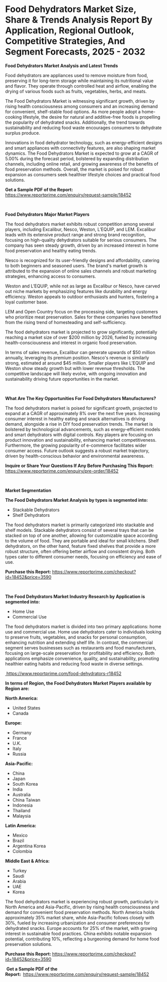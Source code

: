 <p><h1>Food Dehydrators Market Size, Share & Trends Analysis Report By Application, Regional Outlook, Competitive Strategies, And Segment Forecasts, 2025 - 2032</h1></p><p><strong>Food Dehydrators Market Analysis and Latest Trends</strong></p>
<p><p>Food dehydrators are appliances used to remove moisture from food, preserving it for long-term storage while maintaining its nutritional value and flavor. They operate through controlled heat and airflow, enabling the drying of various foods such as fruits, vegetables, herbs, and meats. </p><p>The Food Dehydrators Market is witnessing significant growth, driven by rising health consciousness among consumers and an increasing demand for convenient, shelf-stable food options. As more people adopt a home-cooking lifestyle, the desire for natural and additive-free foods is propelling the popularity of dehydrated snacks. Additionally, the trend towards sustainability and reducing food waste encourages consumers to dehydrate surplus produce. </p><p>Innovations in food dehydrator technology, such as energy-efficient designs and smart appliances with connectivity features, are also shaping market dynamics. The Food Dehydrators Market is expected to grow at a CAGR of 5.00% during the forecast period, bolstered by expanding distribution channels, including online retail, and growing awareness of the benefits of food preservation methods. Overall, the market is poised for robust expansion as consumers seek healthier lifestyle choices and practical food solutions.</p></p>
<p><strong>Get a Sample PDF of the Report:&nbsp;</strong> <a href="https://www.reportprime.com/enquiry/request-sample/18452?utm_campaign=4459&utm_medium=2&utm_source=Github&utm_content=ia&utm_term=18052025&utm_id=food-dehydrators">https://www.reportprime.com/enquiry/request-sample/18452</a></p>
<p>&nbsp;</p>
<p><strong>Food Dehydrators Major Market Players</strong></p>
<p><p>The food dehydrators market exhibits robust competition among several players, including Excalibur, Nesco, Weston, L’EQUIP, and LEM. Excalibur leads with its extensive product range and strong brand recognition, focusing on high-quality dehydrators suitable for serious consumers. The company has seen steady growth, driven by an increased interest in home food preservation and healthy eating trends.</p><p>Nesco is recognized for its user-friendly designs and affordability, catering to both beginners and seasoned users. The brand's market growth is attributed to the expansion of online sales channels and robust marketing strategies, enhancing access to consumers. </p><p>Weston and L’EQUIP, while not as large as Excalibur or Nesco, have carved out niche markets by emphasizing features like durability and energy efficiency. Weston appeals to outdoor enthusiasts and hunters, fostering a loyal customer base.</p><p>LEM and Open Country focus on the processing side, targeting customers who prioritize meat preservation. Sales for these companies have benefited from the rising trend of homesteading and self-sufficiency.</p><p>The food dehydrators market is projected to grow significantly, potentially reaching a market size of over $200 million by 2026, fueled by increasing health-consciousness and interest in organic food preservation. </p><p>In terms of sales revenue, Excalibur can generate upwards of $50 million annually, leveraging its premium position. Nesco's revenue is similarly strong, estimated at around $45 million. Smaller players like L’EQUIP and Weston show steady growth but with lower revenue thresholds. The competitive landscape will likely evolve, with ongoing innovation and sustainability driving future opportunities in the market.</p></p>
<p>&nbsp;</p>
<p><strong>What Are The Key Opportunities For Food Dehydrators Manufacturers?</strong></p>
<p><p>The food dehydrators market is poised for significant growth, projected to expand at a CAGR of approximately 8% over the next five years. Increasing consumer interest in healthy eating and snack alternatives is driving demand, alongside a rise in DIY food preservation trends. The market is bolstered by technological advancements, such as energy-efficient models and smart dehydrators with digital controls. Key players are focusing on product innovation and sustainability, enhancing market competitiveness. Furthermore, the growing popularity of e-commerce facilitates wider consumer access. Future outlook suggests a robust market trajectory, driven by health-conscious behavior and environmental awareness.</p></p>
<p><strong>Inquire or Share Your Questions If Any Before Purchasing This Report:</strong> <a href="https://www.reportprime.com/enquiry/pre-order/18452?utm_campaign=4459&utm_medium=2&utm_source=Github&utm_content=ia&utm_term=18052025&utm_id=food-dehydrators">https://www.reportprime.com/enquiry/pre-order/18452</a></p>
<p>&nbsp;</p>
<p><strong>Market Segmentation</strong></p>
<p><strong>The Food Dehydrators Market Analysis by types is segmented into:</strong></p>
<p><ul><li>Stackable Dehydrators</li><li>Shelf Dehydrators</li></ul></p>
<p><p>The food dehydrators market is primarily categorized into stackable and shelf models. Stackable dehydrators consist of several trays that can be stacked on top of one another, allowing for customizable space according to the volume of food. They are portable and ideal for small kitchens. Shelf dehydrators, on the other hand, feature fixed shelves that provide a more robust structure, often offering better airflow and consistent drying. Both types cater to different consumer needs, focusing on efficiency and ease of use.</p></p>
<p><strong>Purchase this Report:&nbsp;</strong><a href="https://www.reportprime.com/checkout?id=18452&price=3590&utm_campaign=4459&utm_medium=2&utm_source=Github&utm_content=ia&utm_term=18052025&utm_id=food-dehydrators">https://www.reportprime.com/checkout?id=18452&price=3590</a></p>
<p>&nbsp;</p>
<p><strong>The Food Dehydrators Market Industry Research by Application is segmented into:</strong></p>
<p><ul><li>Home Use</li><li>Commercial Use</li></ul></p>
<p><p>The food dehydrators market is divided into two primary applications: home use and commercial use. Home use dehydrators cater to individuals looking to preserve fruits, vegetables, and snacks for personal consumption, enhancing nutrition and extending shelf life. In contrast, the commercial segment serves businesses such as restaurants and food manufacturers, focusing on large-scale preservation for profitability and efficiency. Both applications emphasize convenience, quality, and sustainability, promoting healthier eating habits and reducing food waste in diverse settings.</p></p>
<p><a href="https://www.reportprime.com/food-dehydrators-r18452?utm_campaign=4459&utm_medium=2&utm_source=Github&utm_content=ia&utm_term=18052025&utm_id=food-dehydrators">&nbsp;https://www.reportprime.com/food-dehydrators-r18452</a></p>
<p><strong>In terms of Region, the Food Dehydrators Market Players available by Region are:</strong></p>
<p>
    <p> <strong> North America: </strong>
        <ul>
            <li>United States</li>
            <li>Canada</li>
        </ul>
        </p> 
    <p> <strong> Europe: </strong>
        <ul>
            <li>Germany</li>
            <li>France</li>
            <li>U.K.</li>
            <li>Italy</li>
            <li>Russia</li>
        </ul>
        </p> 
    <p> <strong> Asia-Pacific: </strong>
        <ul>
            <li>China</li>
            <li>Japan</li>
            <li>South Korea</li>
            <li>India</li>
            <li>Australia</li>
            <li>China Taiwan</li>
            <li>Indonesia</li>
            <li>Thailand</li>
            <li>Malaysia</li>
        </ul>
        </p> 
    <p> <strong> Latin America: </strong>
        <ul>
            <li>Mexico</li>
            <li>Brazil</li>
            <li>Argentina Korea</li>
            <li>Colombia</li>
        </ul>
        </p> 
    <p> <strong> Middle East & Africa: </strong>
        <ul>
            <li>Turkey</li>
            <li>Saudi</li>
            <li>Arabia</li>
            <li>UAE</li>
            <li>Korea</li>
        </ul>
    </p>
    </p>
<p><p>The food dehydrators market is experiencing robust growth, particularly in North America and Asia-Pacific, driven by rising health consciousness and demand for convenient food preservation methods. North America holds approximately 35% market share, while Asia-Pacific follows closely with 30%, fueled by increasing urbanization and consumer preferences for dehydrated snacks. Europe accounts for 25% of the market, with growing interest in sustainable food practices. China exhibits notable expansion potential, contributing 10%, reflecting a burgeoning demand for home food preservation solutions.</p></p>
<p><strong>Purchase this Report: </strong><a href="https://www.reportprime.com/checkout?id=18452&price=3590&utm_campaign=4459&utm_medium=2&utm_source=Github&utm_content=ia&utm_term=18052025&utm_id=food-dehydrators">https://www.reportprime.com/checkout?id=18452&price=3590</a></p>
<p>&nbsp;<strong>Get a Sample PDF of the Report:&nbsp;&nbsp;</strong><a href="https://www.reportprime.com/enquiry/request-sample/18452?utm_campaign=4459&utm_medium=2&utm_source=Github&utm_content=ia&utm_term=18052025&utm_id=food-dehydrators">https://www.reportprime.com/enquiry/request-sample/18452</a></p>
<p><strong></strong></p>
<p><p></p><p></p><p></p></p>
